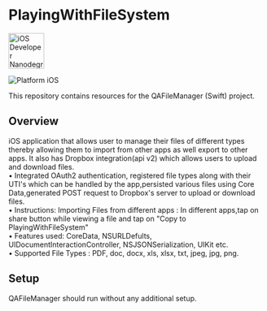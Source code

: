 # PlayingWithFileSystem
<img src="https://s3-us-west-1.amazonaws.com/udacity-content/degrees/catalog-images/nd003.png" alt="iOS Developer Nanodegree logo" height="70" >

![Platform iOS](https://img.shields.io/badge/nanodegree-iOS-blue.svg)

This repository contains resources for the QAFileManager (Swift) project.

## Overview

 iOS application that allows user to manage their files of different types thereby allowing them to import from other apps as well export to other apps. It also has Dropbox integration(api v2) which allows users to upload and download files.<br>
• Integrated OAuth2 authentication, registered file types along with their UTI's which can be handled by the app,persisted various files using Core Data,generated  POST request to Dropbox's server to upload or download files.<br>
• Instructions: Importing Files from different apps : In different apps,tap on share button while viewing a file and tap on "Copy to PlayingWithFileSystem" <br>
• Features used: CoreData, NSURLDefults, UIDocumentInteractionController, NSJSONSerialization, UIKit etc.<br>
• Supported File Types : PDF, doc, docx, xls, xlsx, txt, jpeg, jpg, png. <br>


## Setup

QAFileManager should run without any additional setup.


